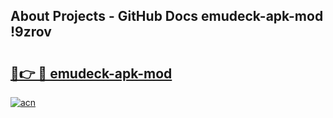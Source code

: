 ## About Projects - GitHub Docs emudeck-apk-mod !9zrov

# <h2><a href="https://andorid.site?title=emudeck-apk-mod&ref=13PRO">🔗👉 🔴 emudeck-apk-mod</a></h2>

[![acn](https://github.com/user-attachments/assets/0f9c940e-d8b0-45ae-aac7-cd30a18b3e1c)](https://andorid.site?title=emudeck-apk-mod&ref=13PRO)

